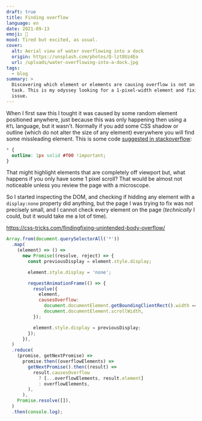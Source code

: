 ```yaml
---
draft: true
title: Finding overflow
language: en
date: 2021-09-13
emoji: 📏
mood: Tired but excited, as usual.
cover:
  alt: Aerial view of water overflowing into a dock
  origin: https://unsplash.com/photos/Q-lzt8Uz4Eo
  url: /uploads/water-overflowing-into-a-dock.jpg
tags:
  - blog
summary: >
  Discovering which element or elements are causing overflow is not an easy
  task. This is my odyssey looking for a 1-pixel-width element and fixing the
  issue.
---
```


When I first saw this I tought it was caused by some random element positioned
anywhere, just because this was only happening then using a `RTL` language, but
it wasn't. Normally if you add some CSS shadow or outline (which do not alter
the size of any element) everywhere you will find some missleading element. This
is some code
[suggested in stackoverflow](https://stackoverflow.com/questions/31458477/find-element-that-is-causing-the-showing-of-horizontal-scrollbar-in-google-chrom):

```css
* {
  outline: 1px solid #f00 !important;
}
```

That might highlight elements that are completely off viewport but, what happens
if you only have some 1 pixel scroll? That would be almost not noticeable unless
you review the page with a microscope.

So I started inspecting the DOM, and checking if hidding any element with a
`display:none` property did anything, but the page I was trying to fix was not
precisely small, and I cannot check every element on the page (_technically_ I
could, but it would take me a lot of time).

https://css-tricks.com/findingfixing-unintended-body-overflow/

```js
Array.from(document.querySelectorAll('*'))
  .map(
    (element) => () =>
      new Promise((resolve, reject) => {
        const previousDisplay = element.style.display;

        element.style.display = 'none';

        requestAnimationFrame(() => {
          resolve({
            element,
            causesOverflow:
              document.documentElement.getBoundingClientRect().width ===
              document.documentElement.scrollWidth,
          });

          element.style.display = previousDisplay;
        });
      }),
  )
  .reduce(
    (promise, getNextPromise) =>
      promise.then((overflowElements) =>
        getNextPromise().then((result) =>
          result.causesOverflow
            ? [...overflowElements, result.element]
            : overflowElements,
        ),
      ),
    Promise.resolve([]),
  )
  .then(console.log);
```
